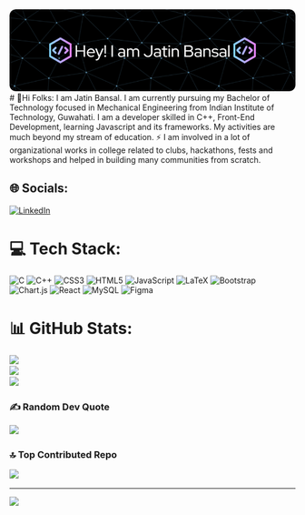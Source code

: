 <img width="1000px" src="https://github.com/jatinbansal21/jatinbansal21/blob/main/github-header-image.png" alt="github banner">
# 💫Hi Folks:
I am Jatin Bansal. I am currently pursuing my Bachelor of Technology focused in Mechanical Engineering from Indian Institute of Technology, Guwahati. I am a developer skilled in C++, Front-End Development, learning Javascript and its frameworks. My activities are much beyond my stream of education. ⚡ I am involved in a lot of organizational works in college related to clubs, hackathons, fests and workshops and helped in building many communities from scratch.


## 🌐 Socials:
[![LinkedIn](https://img.shields.io/badge/LinkedIn-%230077B5.svg?logo=linkedin&logoColor=white)](https://linkedin.com/in/jatinbansal21) 

# 💻 Tech Stack:
![C](https://img.shields.io/badge/c-%2300599C.svg?style=plastic&logo=c&logoColor=white) ![C++](https://img.shields.io/badge/c++-%2300599C.svg?style=plastic&logo=c%2B%2B&logoColor=white) ![CSS3](https://img.shields.io/badge/css3-%231572B6.svg?style=plastic&logo=css3&logoColor=white) ![HTML5](https://img.shields.io/badge/html5-%23E34F26.svg?style=plastic&logo=html5&logoColor=white) ![JavaScript](https://img.shields.io/badge/javascript-%23323330.svg?style=plastic&logo=javascript&logoColor=%23F7DF1E) ![LaTeX](https://img.shields.io/badge/latex-%23008080.svg?style=plastic&logo=latex&logoColor=white) ![Bootstrap](https://img.shields.io/badge/bootstrap-%23563D7C.svg?style=plastic&logo=bootstrap&logoColor=white) ![Chart.js](https://img.shields.io/badge/chart.js-F5788D.svg?style=plastic&logo=chart.js&logoColor=white) ![React](https://img.shields.io/badge/react-%2320232a.svg?style=plastic&logo=react&logoColor=%2361DAFB) ![MySQL](https://img.shields.io/badge/mysql-%2300f.svg?style=plastic&logo=mysql&logoColor=white) 	![Figma](https://img.shields.io/badge/figma-%23F24E1E.svg?style=plastic&logo=figma&logoColor=white)
# 📊 GitHub Stats:
![](https://github-readme-stats.vercel.app/api?username=jatinbansal21&theme=dark&hide_border=false&include_all_commits=true&count_private=true)<br/>
![](https://github-readme-streak-stats.herokuapp.com/?user=jatinbansal21&theme=dark&hide_border=false)<br/>
![](https://github-readme-stats.vercel.app/api/top-langs/?username=jatinbansal21&theme=dark&hide_border=false&include_all_commits=true&count_private=true&layout=compact)

### ✍️ Random Dev Quote
![](https://quotes-github-readme.vercel.app/api?type=horizontal&theme=radical)

### 🔝 Top Contributed Repo
![](https://github-contributor-stats.vercel.app/api?username=jatinbansal21&limit=5&theme=dark&combine_all_yearly_contributions=true)

---
[![](https://visitcount.itsvg.in/api?id=jatinbansal21&icon=9&color=12)](https://visitcount.itsvg.in)

<!-- Proudly created with GPRM ( https://gprm.itsvg.in ) -->
